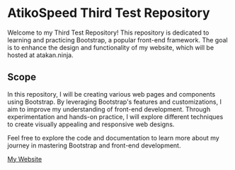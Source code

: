 # AtikoSpeed Third Test Repository

Welcome to my Third Test Repository! This repository is dedicated to learning and practicing Bootstrap, a popular front-end framework. The goal is to enhance the design and functionality of my website, which will be hosted at atakan.ninja.

## Scope

In this repository, I will be creating various web pages and components using Bootstrap. By leveraging Bootstrap's features and customizations, I aim to improve my understanding of front-end development. Through experimentation and hands-on practice, I will explore different techniques to create visually appealing and responsive web designs.

Feel free to explore the code and documentation to learn more about my journey in mastering Bootstrap and front-end development.

[My Website](https://atakan.ninja)